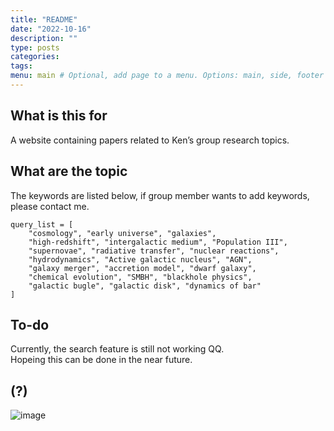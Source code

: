 ```yaml
---
title: "README"
date: "2022-10-16"
description: ""
type: posts
categories:
tags:
menu: main # Optional, add page to a menu. Options: main, side, footer
---
```

## What is this for
A website containing papers related to Ken’s group research topics.

## What are the topic
The keywords are listed below, if group member wants to add keywords, please contact me.
```
query_list = [
    "cosmology", "early universe", "galaxies", 
    "high-redshift", "intergalactic medium", "Population III", 
    "supernovae", "radiative transfer", "nuclear reactions", 
    "hydrodynamics", "Active galactic nucleus", "AGN", 
    "galaxy merger", "accretion model", "dwarf galaxy", 
    "chemical evolution", "SMBH", "blackhole physics", 
    "galactic bugle", "galactic disk", "dynamics of bar"
]
```

## To-do
Currently, the search feature is still not working QQ.  
Hopeing this can be done in the near future.   

## (?)
![image](/2022_10_29.jpg)



